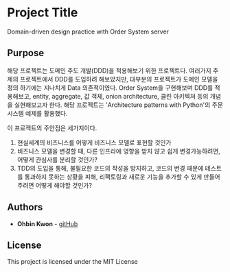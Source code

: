 # Project Title

Domain-driven design practice with Order System server

## Purpose

해당 프로젝트는 도메인 주도 개발(DDD)을 적용해보기 위한 프로젝트다. 여러가지 주제의 프로젝트에서 DDD를 도입하려 해보았지만, 대부분의 프로젝트가 도메인 모델을 정의 하기에는 지나치게 Data 의존적이였다. Order System을 구현해보며 DDD를 적용해보고, entity, aggregate, 값 객체, onion architecture, 클린 아키텍쳐 등의 개념을 실현해보고자 한다. 해당 프로젝트는 'Architecture patterns with Python'의 주문 시스템 예제를 활용했다.

이 프로젝트의 주안점은 세가지이다.
1. 현실세계의 비즈니스를 어떻게 비즈니스 모델로 표현할 것인가
2. 비즈니스 모델을 변경할 때, 다른 인프라에 영향을 받지 않고 쉽게 변경가능하려면, 어떻게 관심사를 분리할 것인가?
3. TDD의 도입을 통해, 불필요한 코드의 작성을 방지하고, 코드의 변경 때문에 테스트를 통과하지 못하는 상황을 피해, 리팩토링과 새로운 기능을 추가할 수 있게 만들어주려면 어떻게 해야할 것인가? 


<!-- ## Getting Started

These instructions will get you a copy of the project up and running on your local machine for development and testing purposes. See deployment for notes on how to deploy the project on a live system.

### Prerequisites

What things you need to install the software and how to install them

```
Give examples
```

### Installing

A step by step series of examples that tell you how to get a development env running

Say what the step will be

```
Give the example
```

And repeat

```
until finished
```

End with an example of getting some data out of the system or using it for a little demo

## Running the tests

Explain how to run the automated tests for this system

### Break down into end to end tests

Explain what these tests test and why

```
Give an example
```

### And coding style tests

Explain what these tests test and why

```
Give an example
```

## Deployment

Add additional notes about how to deploy this on a live system -->

<!-- ## Built With

* [Dropwizard](http://www.dropwizard.io/1.0.2/docs/) - The web framework used
* [Maven](https://maven.apache.org/) - Dependency Management
* [ROME](https://rometools.github.io/rome/) - Used to generate RSS Feeds -->

<!-- ## Contributing

Please read [CONTRIBUTING.md](https://gist.github.com/PurpleBooth/b24679402957c63ec426) for details on our code of conduct, and the process for submitting pull requests to us. -->

<!-- ## Versioning

We use [SemVer](http://semver.org/) for versioning. For the versions available, see the [tags on this repository](https://github.com/your/project/tags).  -->

## Authors

* **Ohbin Kwon** - [gitHub](https://github.com/ohbin-kwon)

## License

This project is licensed under the MIT License